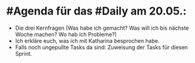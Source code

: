 # #Agenda für das #Daily am 20.05.:
- Die drei Kernfragen (Was habe ich gemacht? Was will ich bis nächste Woche machen? Wo hab ich Probleme?)
- Ich erkläre euch, was ich mit Katharina besprochen habe.
- Falls noch ungepullte Tasks da sind: Zuweisung der Tasks für diesen Sprint.